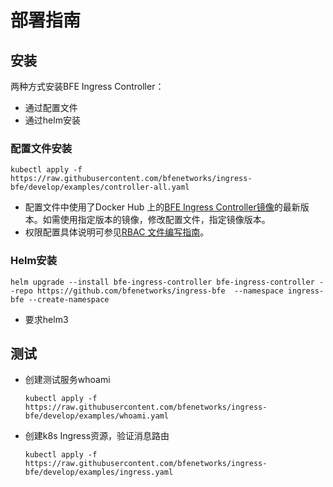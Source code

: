 # 部署指南

## 安装
两种方式安装BFE Ingress Controller：

* 通过配置文件
* 通过helm安装

### 配置文件安装

``` shell script
kubectl apply -f https://raw.githubusercontent.com/bfenetworks/ingress-bfe/develop/examples/controller-all.yaml
```

- 配置文件中使用了Docker Hub 上的[BFE Ingress Controller镜像](https://hub.docker.com/r/bfenetworks/bfe-ingress-controller)的最新版本。如需使用指定版本的镜像，修改配置文件，指定镜像版本。
- 权限配置具体说明可参见[RBAC 文件编写指南](rbac.md)。    

### Helm安装

```
helm upgrade --install bfe-ingress-controller bfe-ingress-controller --repo https://github.com/bfenetworks/ingress-bfe  --namespace ingress-bfe --create-namespace
```
- 要求helm3

## 测试
* 创建测试服务whoami
   ``` shell script
   kubectl apply -f https://raw.githubusercontent.com/bfenetworks/ingress-bfe/develop/examples/whoami.yaml
   ```

* 创建k8s Ingress资源，验证消息路由
   ``` shell script
   kubectl apply -f https://raw.githubusercontent.com/bfenetworks/ingress-bfe/develop/examples/ingress.yaml  
   ```


